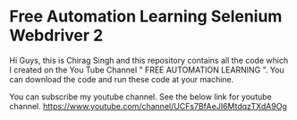 # Free Automation Learning Selenium Webdriver 2
Hi Guys, this is Chirag Singh and this repository contains all the code which I created on the You Tube Channel " FREE AUTOMATION LEARNING ". You can download the code and run these code at your machine.

You can subscribe my youtube channel. See the below link for youtube channel.
https://www.youtube.com/channel/UCFs7BfAeJI6MtdqzTXdA9Og
